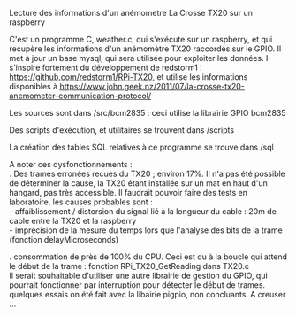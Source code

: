 Lecture des informations d'un anémometre La Crosse TX20 sur un raspberry

C'est un programme C, weather.c, qui s'exécute sur un raspberry, et qui recupère les informations d'un anémomètre TX20 raccordés sur le GPIO.
Il met à jour un base mysql, qui sera utilisée pour exploiter les données.
Il s'inspire fortement du développement de redstorm1 : https://github.com/redstorm1/RPi-TX20, et utilise les informations disponibles à https://www.john.geek.nz/2011/07/la-crosse-tx20-anemometer-communication-protocol/

Les sources sont dans /src/bcm2835 : ceci utilise la librairie GPIO bcm2835

Des scripts d'exécution, et utilitaires se trouvent dans /scripts

La création des tables SQL relatives à ce programme se trouve dans /sql

A noter ces dysfonctionnements :  
  . Des trames erronées recues du TX20 ; environ 17%. Il n'a pas été possible de déterminer la cause, la TX20 étant installée sur un mat en haut d'un hangard, pas très accessible.
    Il faudrait pouvoir faire des tests en laboratoire.
    les causes probables sont :      
	- affaiblissement / distorsion du signal lié à la longueur du cable : 20m de cable entre la TX20 et la raspberry  
	- imprécision de la mesure du temps lors que l'analyse des bits de la trame (fonction delayMicroseconds)  
	
  . consommation de près de 100% du CPU. Ceci est du à la boucle qui attend le début de la trame : fonction RPi_TX20_GetReading dans TX20.c  
    Il serait souhaitable d'utiliser une autre librairie de gestion du GPIO, qui pourrait fonctionner par interruption pour détecter le début de trames.  
    quelques essais on été fait avec la libairie pigpio, non concluants. A creuser ...

